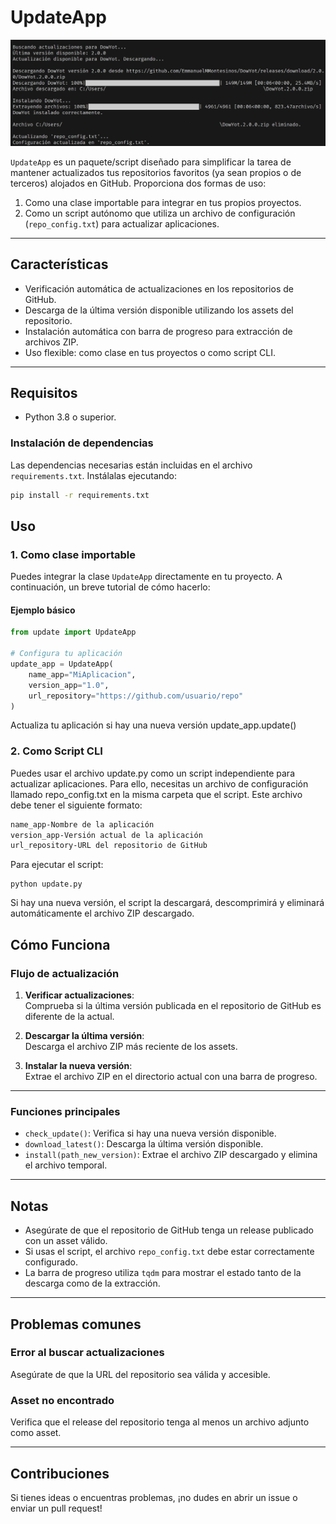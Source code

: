 # **UpdateApp**

![Update_App](Update_App.jpg)

`UpdateApp` es un paquete/script diseñado para simplificar la tarea de mantener actualizados tus repositorios favoritos (ya sean propios o de terceros) alojados en GitHub. Proporciona dos formas de uso:
1. Como una clase importable para integrar en tus propios proyectos.
2. Como un script autónomo que utiliza un archivo de configuración (`repo_config.txt`) para actualizar aplicaciones.

---

## **Características**
- Verificación automática de actualizaciones en los repositorios de GitHub.
- Descarga de la última versión disponible utilizando los assets del repositorio.
- Instalación automática con barra de progreso para extracción de archivos ZIP.
- Uso flexible: como clase en tus proyectos o como script CLI.

---

## **Requisitos**
- Python 3.8 o superior.

### **Instalación de dependencias**
Las dependencias necesarias están incluidas en el archivo `requirements.txt`. Instálalas ejecutando:

```bash
pip install -r requirements.txt
```

## **Uso**

### **1. Como clase importable**

Puedes integrar la clase `UpdateApp` directamente en tu proyecto. A continuación, un breve tutorial de cómo hacerlo:

#### **Ejemplo básico**

```python
from update import UpdateApp

# Configura tu aplicación
update_app = UpdateApp(
    name_app="MiAplicacion",
    version_app="1.0",
    url_repository="https://github.com/usuario/repo"
)
```
Actualiza tu aplicación si hay una nueva versión
update_app.update()

### 2. Como Script CLI
Puedes usar el archivo update.py como un script independiente para actualizar aplicaciones. Para ello, necesitas un archivo de configuración llamado repo_config.txt en la misma carpeta que el script. Este archivo debe tener el siguiente formato:

```txt
name_app-Nombre de la aplicación
version_app-Versión actual de la aplicación
url_repository-URL del repositorio de GitHub
```

Para ejecutar el script:
```bach
python update.py
```
Si hay una nueva versión, el script la descargará, descomprimirá y eliminará automáticamente el archivo ZIP descargado.

## **Cómo Funciona**

### **Flujo de actualización**

1. **Verificar actualizaciones**:  
   Comprueba si la última versión publicada en el repositorio de GitHub es diferente de la actual.

2. **Descargar la última versión**:  
   Descarga el archivo ZIP más reciente de los assets.

3. **Instalar la nueva versión**:  
   Extrae el archivo ZIP en el directorio actual con una barra de progreso.

---

### **Funciones principales**

- `check_update()`: Verifica si hay una nueva versión disponible.
- `download_latest()`: Descarga la última versión disponible.
- `install(path_new_version)`: Extrae el archivo ZIP descargado y elimina el archivo temporal.

---

## **Notas**

- Asegúrate de que el repositorio de GitHub tenga un release publicado con un asset válido.
- Si usas el script, el archivo `repo_config.txt` debe estar correctamente configurado.
- La barra de progreso utiliza `tqdm` para mostrar el estado tanto de la descarga como de la extracción.

---

## **Problemas comunes**

### **Error al buscar actualizaciones**

Asegúrate de que la URL del repositorio sea válida y accesible.

### **Asset no encontrado**

Verifica que el release del repositorio tenga al menos un archivo adjunto como asset.

---

## **Contribuciones**

Si tienes ideas o encuentras problemas, ¡no dudes en abrir un issue o enviar un pull request!
